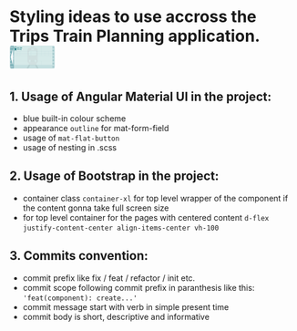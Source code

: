 # Styling ideas to use accross the **Trips Train Planning application**. <img src="./public/ticket_ttp.png"  width="80" height="40">

## 1. Usage of Angular Material UI in the project:

- blue built-in colour scheme
- appearance `outline` for mat-form-field
- usage of `mat-flat-button`
- usage of nesting in .scss

## 2. Usage of Bootstrap in the project:

- container class `container-xl` for top level wrapper of the component if the content gonna take full screen size
- for top level container for the pages with centered content `d-flex justify-content-center align-items-center vh-100`

## 3. Commits convention:

- commit prefix like fix / feat / refactor / init etc.
- commit scope following commit prefix in paranthesis like this: `'feat(component): create...'`
- commit message start with verb in simple present time
- commit body is short, descriptive and informative

